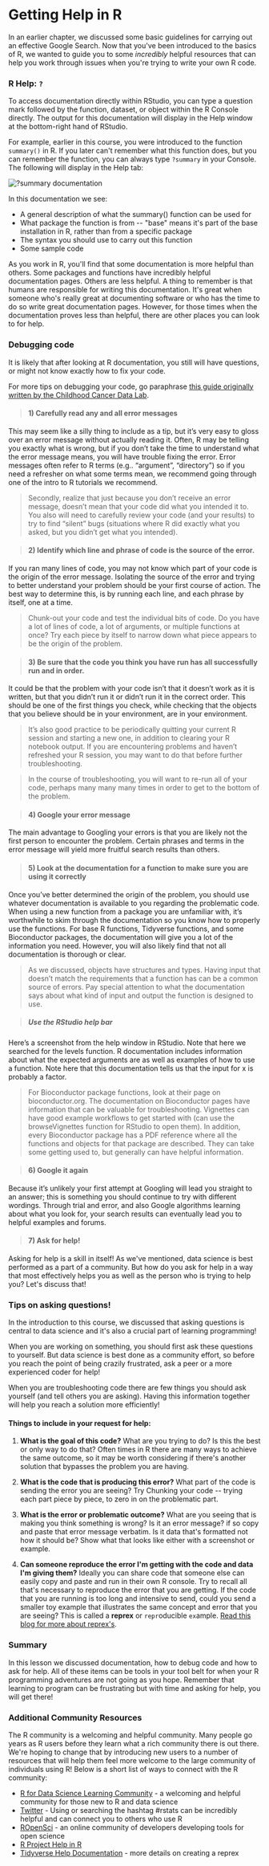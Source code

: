 


# Getting Help in R

In an earlier chapter, we discussed some basic guidelines for carrying out an effective Google Search. Now that you've been introduced to the basics of R, we wanted to guide you to some *incredibly* helpful resources that can help you work through issues when you're trying to write your own R code.

### R Help: `?`

To access documentation directly within RStudio, you can type a question mark followed by the function, dataset, or object within the R Console directly. The output for this documentation will display in the Help window at the bottom-right hand of RStudio.

For example, earlier in this course, you were introduced to the function `summary()` in R. If you later can't remember what this function does, but you can remember the function, you can always type `?summary` in your Console. The following will display in the Help tab:


![?summary documentation](https://docs.google.com/presentation/d/1xDXjuZZ8OifFKW3MzKhQL0kI5f3XcCfHn9oHgyhpyMk/export/png?id=1xDXjuZZ8OifFKW3MzKhQL0kI5f3XcCfHn9oHgyhpyMk&pageid=g37af3c0ac8_0_49)

In this documentation we see:

* A general description of what the summary() function can be used for
* What package the function is from -- "base" means it's part of the base installation in R, rather than from a specific package
* The syntax you should use to carry out this function
* Some sample code

As you work in R, you'll find that some documentation is more helpful than others. Some packages and functions have incredibly helpful documentation pages. Others are less helpful. A thing to remember is that humans are responsible for writing this documentation. It's great when someone who's really great at documenting software or who has the time to do so write great documentation pages. However, for those times when the documentation proves less than helpful, there are other places you can look to for help.

### Debugging code

It is likely that after looking at R documentation, you still will have questions, or might not know exactly how to fix your code.

For more tips on debugging your code, go paraphrase [this guide originally written by the Childhood Cancer Data Lab](https://hutchdatascience.org/code_review/lab_developers.html#Tips_on_debugging).

> #### 1) Carefully read any and all error messages
This may seem like a silly thing to include as a tip, but it’s very easy to gloss over an error message without actually reading it. Often, R may be telling you exactly what is wrong, but if you don’t take the time to understand what the error message means, you will have trouble fixing the error. Error messages often refer to R terms (e.g.. “argument”, “directory”) so if you need a refresher on what some terms mean, we recommend going through one of the intro to R tutorials we recommend.

> Secondly, realize that just because you don’t receive an error message, doesn’t mean that your code did what you intended it to. You also will need to carefully review your code (and your results) to try to find “silent” bugs (situations where R did exactly what you asked, but you didn’t get what you intended).

> #### 2) Identify which line and phrase of code is the source of the error.
If you ran many lines of code, you may not know which part of your code is the origin of the error message. Isolating the source of the error and trying to better understand your problem should be your first course of action. The best way to determine this, is by running each line, and each phrase by itself, one at a time.

> Chunk-out your code and test the individual bits of code. Do you have a lot of lines of code, a lot of arguments, or multiple functions at once? Try each piece by itself to narrow down what piece appears to be the origin of the problem.

> #### 3) Be sure that the code you think you have run has all successfully run and in order.
It could be that the problem with your code isn’t that it doesn’t work as it is written, but that you didn’t run it or didn’t run it in the correct order. This should be one of the first things you check, while checking that the objects that you believe should be in your environment, are in your environment.

> It’s also good practice to be periodically quitting your current R session and starting a new one, in addition to clearing your R notebook output. If you are encountering problems and haven’t refreshed your R session, you may want to do that before further troubleshooting.

> In the course of troubleshooting, you will want to re-run all of your code, perhaps many many many times in order to get to the bottom of the problem.

> #### 4) Google your error message
The main advantage to Googling your errors is that you are likely not the first person to encounter the problem. Certain phrases and terms in the error message will yield more fruitful search results than others.

> #### 5) Look at the documentation for a function to make sure you are using it correctly
Once you’ve better determined the origin of the problem, you should use whatever documentation is available to you regarding the problematic code. When using a new function from a package you are unfamiliar with, it’s worthwhile to skim through the documentation so you know how to properly use the functions. For base R functions, Tidyverse functions, and some Bioconductor packages, the documentation will give you a lot of the information you need. However, you will also likely find that not all documentation is thorough or clear.

> As we discussed, objects have structures and types. Having input that doesn’t match the requirements that a function has can be a common source of errors. Pay special attention to what the documentation says about what kind of input and output the function is designed to use.

> ##### Use the RStudio help bar
Here’s a screenshot from the help window in RStudio. Note that here we searched for the levels function. R documentation includes information about what the expected arguments are as well as examples of how to use a function. Note here that this documentation tells us that the input for x is probably a factor. 

> For Bioconductor package functions, look at their page on bioconductor.org. The documentation on Bioconductor pages have information that can be valuable for troubleshooting. Vignettes can have good example workflows to get started with (can use the browseVignettes function for RStudio to open them). In addition, every Bioconductor package has a PDF reference where all the functions and objects for that package are described. They can take some getting used to, but generally can have helpful information.

> #### 6) Google it again
Because it’s unlikely your first attempt at Googling will lead you straight to an answer; this is something you should continue to try with different wordings. Through trial and error, and also Google algorithms learning about what you look for, your search results can eventually lead you to helpful examples and forums.

> #### 7) Ask for help! 
Asking for help is a skill in itself! As we've mentioned, data science is best performed as a part of a community. But how do you ask for help in a way that most effectively helps you as well as the person who is trying to help you? Let's discuss that!

### Tips on asking questions!

In the introduction to this course, we discussed that asking questions is central to data science and it's also a crucial part of learning programming!

When you are working on something, you should first ask these questions to yourself. But data science is best done as a community effort, so before you reach the point of being crazily frustrated, ask a peer or a more experienced coder for help!

When you are troubleshooting code there are few things you should ask yourself (and tell others you are asking). Having this information together will help you reach a solution more efficiently!

#### Things to include in your request for help:

1. **What is the goal of this code?**
What are you trying to do? Is this the best or only way to do that? Often times in R there are many ways to achieve the same outcome, so it may be worth considering if there's another solution that bypasses the problem you are having.

2. **What is the code that is producing this error?**
What part of the code is sending the error you are seeing? Try Chunking your code -- trying each part piece by piece, to zero in on the problematic part.

3. **What is the error or problematic outcome?**
What are you seeing that is making you think something is wrong? Is it an error message? if so copy and paste that error message verbatim. Is it data that's formatted not how it should be? Show what that looks like either with a screenshot or example.

4. **Can someone reproduce the error I'm getting with the code and data I'm giving them?** Ideally you can share code that someone else can easily copy and paste and run in their own R console. Try to recall all that's necessary to reproduce the error that you are getting. If the code that you are running is too long and intensive to send, could you send a smaller toy example that illustrates the same concept and error that you are seeing? This is called a **reprex** or `repr`oducible `ex`ample. [Read this blog for more about reprex's](https://www.r-bloggers.com/2020/10/how-to-make-a-reprex/).


### Summary

In this lesson we discussed documentation, how to debug code and how to ask for help. All of these items can be tools in your tool belt for when your R programming adventures are not going as you hope. Remember that learning to program can be frustrating but with time and asking for help, you will get there!

### Additional Community Resources

The R community is a welcoming and helpful community. Many people go years as R users before they learn what a rich community there is out there. We're hoping to change that by introducing new users to a number of resources that will help them feel more welcome to the large community of individuals using R! Below is a short list of ways to connect with the R community:

* [R for Data Science Learning Community](https://medium.com/@kierisi/r4ds-the-next-iteration-d51e0a1b0b82) - a welcoming and helpful community for those new to R and data science
* [Twitter](https://twitter.com) - Using or searching the hashtag #rstats can be incredibly helpful and can connect you to others who use R
* [ROpenSci](https://ropensci.org/) - an online community of developers developing tools for open science
* [R Project Help in R](https://www.r-project.org/help.html)
* [Tidyverse Help Documentation](https://www.tidyverse.org/help/) - more details on creating a reprex

